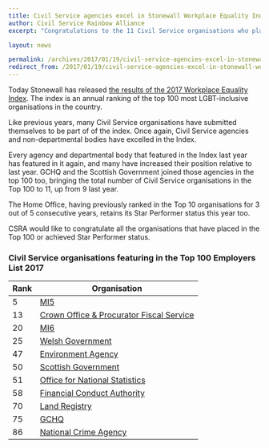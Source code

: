 ```yaml
---
title: Civil Service agencies excel in Stonewall Workplace Equality Index
author: Civil Service Rainbow Alliance
excerpt: "Congratulations to the 11 Civil Service organisations who placed in the Top 100!"

layout: news

permalink: /archives/2017/01/19/civil-service-agencies-excel-in-stonewall-workplace-equality-index/
redirect_from: /2017/01/19/civil-service-agencies-excel-in-stonewall-workplace-equality-index/
---
```


Today Stonewall has released [the results of the 2017 Workplace Equality Index](http://www.stonewall.org.uk/get-involved/workplace/workplace-equality-index). The index is an annual ranking of the top 100 most LGBT-inclusive organisations in the country.


Like previous years, many Civil Service organisations have submitted themselves to be part of of the index. Once again, Civil Service agencies and non-departmental bodies have excelled in the Index. 


Every agency and departmental body that featured in the Index last year has featured in it again, and many have increased their position relative to last year. GCHQ and the Scottish Government joined those agencies in the top 100 too, bringing the total number of Civil Service organisations in the Top 100 to 11, up from 9 last year. 


The Home Office, having previously ranked in the Top 10 organisations for 3 out of 5 consecutive years, retains its Star Performer status this year too.


CSRA would like to congratulate all the organisations that have placed in the Top 100 or achieved Star Performer status. 

### Civil Service organisations featuring in the Top 100 Employers List 2017

| Rank | Organisation |
|------|--------------|
| 5    | [MI5](https://www.gov.uk/government/organisations/the-security-service-mi5) |
| 13   | [Crown Office & Procurator Fiscal Service](http://www.crownoffice.gov.uk/) |
| 20   | [MI6](https://www.sis.gov.uk/) |
| 25    | [Welsh Government](http://gov.wales) |
| 47   | [Environment Agency](https://www.gov.uk/government/organisations/environment-agency) |
| 50   | [Scottish Government](http://gov.scot) |
| 51    | [Office for National Statistics](https://www.gov.uk/government/organisations/office-for-national-statistics) |
| 58   | [Financial Conduct Authority](https://www.gov.uk/government/organisations/financial-conduct-authority) |
| 70    | [Land Registry](https://www.gov.uk/government/organisations/land-registry) |
| 75   | [GCHQ](https://gchq.gov.uk) |
| 86   | [National Crime Agency](//nationalcrimeagency.gov.uk) |

